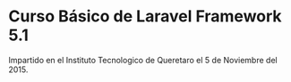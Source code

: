 # Curso Básico de Laravel Framework 5.1
Impartido en el Instituto Tecnologico de Queretaro el 5 de Noviembre del 2015.
